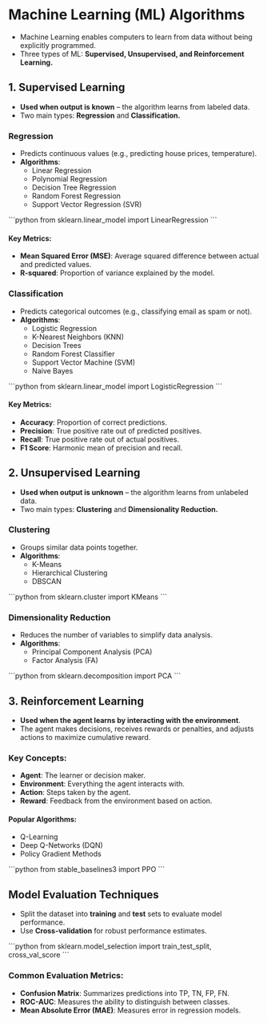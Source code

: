 
# Machine Learning (ML) Algorithms

* Machine Learning enables computers to learn from data without being explicitly programmed.
* Three types of ML: **Supervised, Unsupervised, and Reinforcement Learning.**

## 1. Supervised Learning
* **Used when output is known** – the algorithm learns from labeled data.
* Two main types: **Regression** and **Classification.**

### Regression
* Predicts continuous values (e.g., predicting house prices, temperature).
* **Algorithms**: 
  * Linear Regression
  * Polynomial Regression
  * Decision Tree Regression
  * Random Forest Regression
  * Support Vector Regression (SVR)

\`\`\`python
from sklearn.linear_model import LinearRegression
\`\`\`

#### Key Metrics:
- **Mean Squared Error (MSE)**: Average squared difference between actual and predicted values.
- **R-squared**: Proportion of variance explained by the model.

### Classification
* Predicts categorical outcomes (e.g., classifying email as spam or not).
* **Algorithms**:
  * Logistic Regression
  * K-Nearest Neighbors (KNN)
  * Decision Trees
  * Random Forest Classifier
  * Support Vector Machine (SVM)
  * Naive Bayes

\`\`\`python
from sklearn.linear_model import LogisticRegression
\`\`\`

#### Key Metrics:
- **Accuracy**: Proportion of correct predictions.
- **Precision**: True positive rate out of predicted positives.
- **Recall**: True positive rate out of actual positives.
- **F1 Score**: Harmonic mean of precision and recall.

## 2. Unsupervised Learning
* **Used when output is unknown** – the algorithm learns from unlabeled data.
* Two main types: **Clustering** and **Dimensionality Reduction.**

### Clustering
* Groups similar data points together.
* **Algorithms**:
  * K-Means
  * Hierarchical Clustering
  * DBSCAN

\`\`\`python
from sklearn.cluster import KMeans
\`\`\`

### Dimensionality Reduction
* Reduces the number of variables to simplify data analysis.
* **Algorithms**:
  * Principal Component Analysis (PCA)
  * Factor Analysis (FA)

\`\`\`python
from sklearn.decomposition import PCA
\`\`\`

## 3. Reinforcement Learning
* **Used when the agent learns by interacting with the environment**.
* The agent makes decisions, receives rewards or penalties, and adjusts actions to maximize cumulative reward.

### Key Concepts:
- **Agent**: The learner or decision maker.
- **Environment**: Everything the agent interacts with.
- **Action**: Steps taken by the agent.
- **Reward**: Feedback from the environment based on action.
  
#### Popular Algorithms:
* Q-Learning
* Deep Q-Networks (DQN)
* Policy Gradient Methods

\`\`\`python
from stable_baselines3 import PPO
\`\`\`

## Model Evaluation Techniques
* Split the dataset into **training** and **test** sets to evaluate model performance.
* Use **Cross-validation** for robust performance estimates.

\`\`\`python
from sklearn.model_selection import train_test_split, cross_val_score
\`\`\`

### Common Evaluation Metrics:
- **Confusion Matrix**: Summarizes predictions into TP, TN, FP, FN.
- **ROC-AUC**: Measures the ability to distinguish between classes.
- **Mean Absolute Error (MAE)**: Measures error in regression models.
